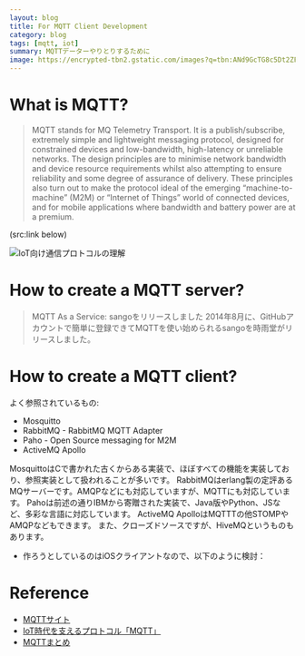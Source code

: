 ```yaml
---
layout: blog
title: For MQTT Client Development
category: blog
tags: [mqtt, iot]
summary: MQTTデーターやりとりするために
image: https://encrypted-tbn2.gstatic.com/images?q=tbn:ANd9GcTG8c5Dt2ZFsgu0dQzdSiRCI8IU2qeYsyZRm0q8n-inRMEqQH4t
---
```


# What is MQTT?

> MQTT stands for MQ Telemetry Transport. It is a publish/subscribe, extremely simple and lightweight messaging protocol, designed for constrained devices and low-bandwidth, high-latency or unreliable networks. The design principles are to minimise network bandwidth and device resource requirements whilst also attempting to ensure reliability and some degree of assurance of delivery. These principles also turn out to make the protocol ideal of the emerging “machine-to-machine” (M2M) or “Internet of Things” world of connected devices, and for mobile applications where bandwidth and battery power are at a premium.

(src:link below)

![IoT向け通信プロトコルの理解](http://codezine.jp/static/images/article/8000/8000_02_s.gif)

# How to create a MQTT server?

> MQTT As a Service: sangoをリリースしました
2014年8月に、GitHubアカウントで簡単に登録できてMQTTを使い始められるsangoを時雨堂がリリースしました。



# How to create a MQTT client?

よく参照されているもの:

* Mosquitto
* RabbitMQ - RabbitMQ MQTT Adapter
* Paho - Open Source messaging for M2M
* ActiveMQ Apollo

MosquittoはCで書かれた古くからある実装で、ほぼすべての機能を実装しており、参照実装として扱われることが多いです。
RabbitMQはerlang製の定評あるMQサーバーです。AMQPなどにも対応していますが、MQTTにも対応しています。
Pahoは前述の通りIBMから寄贈された実装で、Java版やPython、JSなど、多彩な言語に対応しています。
ActiveMQ ApolloはMQTTTの他STOMPやAMQPなどもできます。
また、クローズドソースですが、HiveMQというものもあります。

* 作ろうとしているのはiOSクライアントなので、以下のように検討：


# Reference

* [MQTTサイト](http://mqtt.org/faq)
* [IoT時代を支えるプロトコル「MQTT」](http://codezine.jp/article/detail/8000)
* [MQTTまとめ](http://tdoc.info/blog/2014/01/27/mqtt.html)
